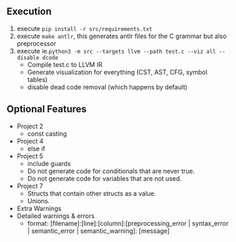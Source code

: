 ## Execution
1. execute `pip install -r src/requirements.txt`
2. execute `make antlr`, this generates antlr files for the C grammar but also preprocessor
3. execute ie.`python3 -m src --targets llvm --path test.c --viz all --disable dcode`
   * Compile test.c to LLVM IR
   * Generate visualization for everything (CST, AST, CFG, symbol tables)
   * disable dead code removal (which happens by default)
## Optional Features
* Project 2
  * const casting
* Project 4
  * else if
* Project 5
  * include guards
  * Do not generate code for conditionals that are never true.
  * Do not generate code for variables that are not used.
* Project 7
  * Structs that contain other structs as a value.
  * Unions.
* Extra Warnings
* Detailed warnings & errors
  * format: [filename]:[line]:[column]:[preprocessing_error | syntax_error | semantic_error | semantic_warning]: [message]